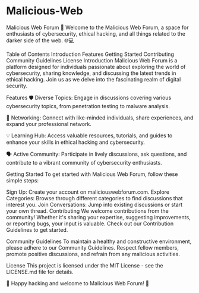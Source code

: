 # Malicious-Web
Malicious Web Forum 👾
Welcome to the Malicious Web Forum, a space for enthusiasts of cybersecurity, ethical hacking, and all things related to the darker side of the web. 🌐💻

Table of Contents
Introduction
Features
Getting Started
Contributing
Community Guidelines
License
Introduction
Malicious Web Forum is a platform designed for individuals passionate about exploring the world of cybersecurity, sharing knowledge, and discussing the latest trends in ethical hacking. Join us as we delve into the fascinating realm of digital security.

Features
🛡️ Diverse Topics: Engage in discussions covering various cybersecurity topics, from penetration testing to malware analysis.

🤝 Networking: Connect with like-minded individuals, share experiences, and expand your professional network.

💡 Learning Hub: Access valuable resources, tutorials, and guides to enhance your skills in ethical hacking and cybersecurity.

🗣️ Active Community: Participate in lively discussions, ask questions, and contribute to a vibrant community of cybersecurity enthusiasts.

Getting Started
To get started with Malicious Web Forum, follow these simple steps:

Sign Up: Create your account on maliciouswebforum.com.
Explore Categories: Browse through different categories to find discussions that interest you.
Join Conversations: Jump into existing discussions or start your own thread.
Contributing
We welcome contributions from the community! Whether it's sharing your expertise, suggesting improvements, or reporting bugs, your input is valuable. Check out our Contribution Guidelines to get started.

Community Guidelines
To maintain a healthy and constructive environment, please adhere to our Community Guidelines. Respect fellow members, promote positive discussions, and refrain from any malicious activities.

License
This project is licensed under the MIT License - see the LICENSE.md file for details.

🚀 Happy hacking and welcome to Malicious Web Forum! 🚀
